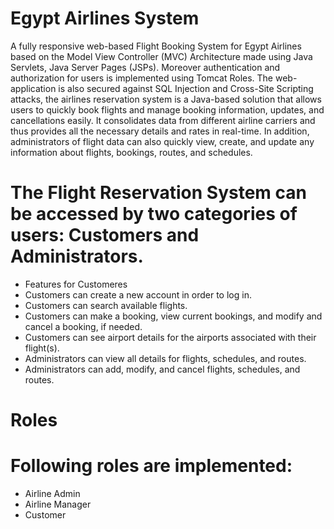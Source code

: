 # Egypt Airlines System

A fully responsive web-based Flight Booking System for Egypt Airlines based on the Model View Controller (MVC) Architecture made using Java Servlets, Java Server Pages (JSPs). Moreover authentication and authorization for users is implemented using Tomcat Roles. The web-application is also secured against SQL Injection and Cross-Site Scripting attacks, 
the airlines reservation system is a Java-based solution that allows users to quickly book flights and manage booking information, updates, and cancellations easily. It consolidates data from different airline carriers and thus provides all the necessary details and rates in real-time. In addition, administrators of flight data can also quickly view, create, and update any information about flights, bookings, routes, and schedules.

# The Flight Reservation System can be accessed by two categories of users: Customers and Administrators.

* Features for Customeres
* Customers can create a new account in order to log in.
* Customers can search available flights.
* Customers can make a booking, view current bookings, and modify and cancel a booking, if needed.
* Customers can see airport details for the airports associated with their flight(s).
* Administrators can view all details for flights, schedules, and routes.
* Administrators can add, modify, and cancel flights, schedules, and routes.

# Roles
# Following roles are implemented:

* Airline Admin
* Airline Manager
* Customer
